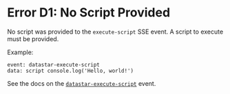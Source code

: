 # Error D1: No Script Provided

No script was provided to the `execute-script` SSE event. A script to execute must be provided.

Example:

```
event: datastar-execute-script
data: script console.log('Hello, world!')
```

See the docs on the [`datastar-execute-script`](https://data-star.dev/reference/plugins_backend#datastar-execute-script) event.